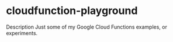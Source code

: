 # cloudfunction-playground
Description  Just some of my Google Cloud Functions examples, or experiments.
